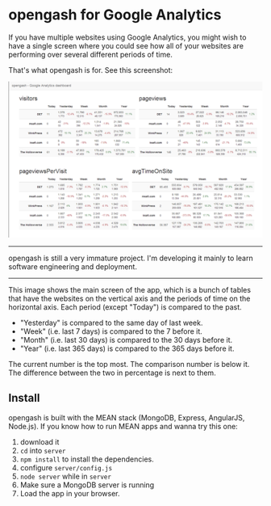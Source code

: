 # opengash for Google Analytics
If you have multiple websites using Google Analytics, you might wish to have a single screen where you could see how all of your websites are performing over several different periods of time.

That's what opengash is for. See this screenshot:

![opengash screenshot](docs/screenshot.png?raw=true)

---

opengash is still a very immature project. I'm developing it mainly to learn software engineering and deployment.

---

This image shows the main screen of the app, which is a bunch of tables that have the websites on the vertical axis and the periods of time on the horizontal axis. Each period (except "Today") is compared to the past.

* "Yesterday" is compared to the same day of last week.
* "Week" (i.e. last 7 days) is compared to the 7 before it.
* "Month" (i.e. last 30 days) is compared to the 30 days before it.
* "Year" (i.e. last 365 days) is compared to the 365 days before it.

The current number is the top most. The comparison number is below it. The difference between the two in percentage is next to them.

## Install
opengash is built with the MEAN stack (MongoDB, Express, AngularJS, Node.js). If you know how to run MEAN apps and wanna try this one:

1. download it
2. `cd` into `server`
3. `npm install` to install the dependencies.
4. configure `server/config.js` 
5. `node server` while in `server`
6. Make sure a MongoDB server is running
7. Load the app in your browser.



